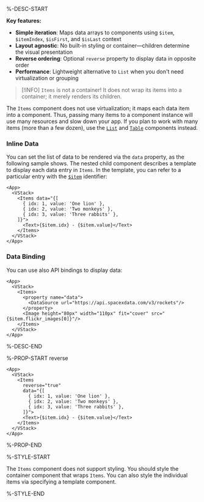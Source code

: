 %-DESC-START

**Key features:**
- **Simple iteration**: Maps data arrays to components using `$item`, `$itemIndex`, `$isFirst`, and `$isLast` context
- **Layout agnostic**: No built-in styling or container—children determine the visual presentation
- **Reverse ordering**: Optional `reverse` property to display data in opposite order
- **Performance**: Lightweight alternative to `List` when you don't need virtualization or grouping

>[!INFO]
> `Items` is not a container! It does not wrap its items into a container; it merely renders its children.

The `Items` component does not use virtualization; it maps each data item into a component.
Thus, passing many items to a component instance will use many resources and slow down your app.
If you plan to work with many items (more than a few dozen), use the [`List`](./List) and [`Table`](./Table) components instead.

### Inline Data

You can set the list of data to be rendered via the `data` property, as the following sample shows.
The nested child component describes a template to display each data entry in `Items`.
In the template, you can refer to a particular entry with the [`$item`](#&item) identifier:

```xmlui-pg copy {8} display name="Example: inline data"
<App>
  <VStack>
    <Items data="{[
      { idx: 1, value: 'One lion' },
      { idx: 2, value: 'Two monkeys' },
      { idx: 3, value: 'Three rabbits' },
    ]}">
      <Text>{$item.idx} - {$item.value}</Text>
    </Items>
  </VStack>
</App>
```

### Data Binding

You can use also API bindings to display data:

```xmlui-pg copy {4-6} display name="Example: data binding"
<App>
  <VStack>
    <Items>
      <property name="data">
        <DataSource url="https://api.spacexdata.com/v3/rockets"/>
      </property>
      <Image height="80px" width="110px" fit="cover" src="{$item.flickr_images[0]}"/>
    </Items>
  </VStack>
</App>
```

%-DESC-END

%-PROP-START reverse

```xmlui-pg copy {4} display name="Example: reverse"
<App>
  <VStack>
    <Items
      reverse="true"
      data="{[
        { idx: 1, value: 'One lion' },
        { idx: 2, value: 'Two monkeys' },
        { idx: 3, value: 'Three rabbits' },
      ]}">
      <Text>{$item.idx} - {$item.value}</Text>
    </Items>
  </VStack>
</App>
```

%-PROP-END

%-STYLE-START

The `Items` component does not support styling.
You should style the container component that wraps `Items`.
You can also style the individual items via specifying a template component.

%-STYLE-END
